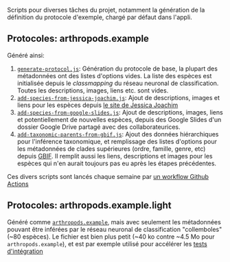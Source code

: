 Scripts pour diverses tâches du projet, notamment la génération de la définition du protocole d'exemple, chargé par défaut dans l'appli.

## Protocoles: arthropods.example

Généré ainsi:

1. [`generate-protocol.js`](./generate-protocol.js): Génération du protocole de base, la plupart des métadonnées ont des listes d'options vides. La liste des espèces est initialisée depuis le _classmapping_ du réseau neuronal de classification. Toutes les descriptions, images, liens etc. sont vides.
2. [`add-species-from-jessica-joachim.js`](./add-species-from-jessica-joachim.js): Ajout de descriptions, images et liens pour les espèces depuis [le site de Jessica Joachim](https://jessica-joachim.com)
3. [`add-species-from-google-slides.js`](./add-species-from-google-slides.js): Ajout de descriptions, images, liens et potentiellement de nouvelles espèces, depuis des Google Slides d'un dossier Google Drive partagé avec des collaborateurices.
4. [`add-taxonomic-parents-from-gbif.js`](./add-taxonomic-parents-from-gbif.js): Ajout des données hiérarchiques pour l'inférence taxonomique, et remplissage des listes d'options pour les métadonnées de clades supérieures (ordre, famille, genre, etc) depuis [GBIF](https://gbif.org/). Il remplit aussi les liens, descriptions et images pour les espèces qui n'en aurait toujours pas eu après les étapes précédentes.

Ces divers scripts sont lancés chaque semaine par [un workflow Github Actions](https://github.com/cigaleapp/cigale/actions/workflows/protocols.yml)

## Protocoles: arthropods.example.light

Généré comme [`arthropods.example`](#protocoles-arthropodsexample), mais avec seulement les métadonnées pouvant être inférées par le réseau neuronal de classification "collemboles" (~80 espèces). Le fichier est bien plus petit (~40 ko contre ~4.5 Mo pour `arthropods.example`), et est par exemple utilisé pour accélérer les [tests d'intégration](../.github/workflows/playwright.yml)
